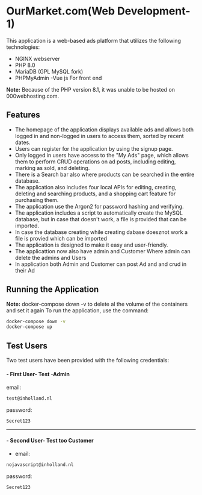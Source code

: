 # OurMarket.com(Web Development-1)

This application is a web-based ads platform that utilizes the following technologies:
- NGINX webserver
- PHP 8.0 
- MariaDB (GPL MySQL fork)
- PHPMyAdmin
-Vue js  For front end 

**Note:** Because of the PHP version 8.1, it was unable to be hosted on 000webhosting.com.

## Features
- The homepage of the application displays available ads and allows both logged in and non-logged in users to access them, sorted by recent dates.
- Users can register for the application by using the signup page.
- Only logged in users have access to the "My Ads" page, which allows them to perform CRUD operations on ad posts, including editing, marking as sold, and deleting.
- There is a Search bar also where products can be searched in the entire database.
- The application also includes four local APIs for editing, creating, deleting and searching products, and a shopping cart feature for purchasing them. 
- The application use the Argon2 for password hashing and verifying.
- The application includes a script to automatically create the MySQL database, but in case that doesn't work, a file is provided that can be imported.
- In case the database creating while creating dabase doesznot work a file is provied which can be imported
- The application is designed to make it easy and user-friendly.
- The applicattion now also have admin and  Customer  Where admin can delete the admins and Users
- In application both Admin and Customer can post Ad and and crud in their Ad

## Running the Application
 **Note:** docker-compose down -v to delete al the volume of the containers and set it again
To run the application, use the command:
```bash
docker-compose down -v
docker-compose up
```


## Test Users
Two test users have been provided with the following credentials:
#### - First User- Test -Admin
email:
```bash
test@inholland.nl
```
password:
```bash
Secret123
```
---------------------------------------
#### - Second User- Test too Customer
- email:
```bash
nojavascript@inholland.nl
```
password:
```bash
Secret123
```